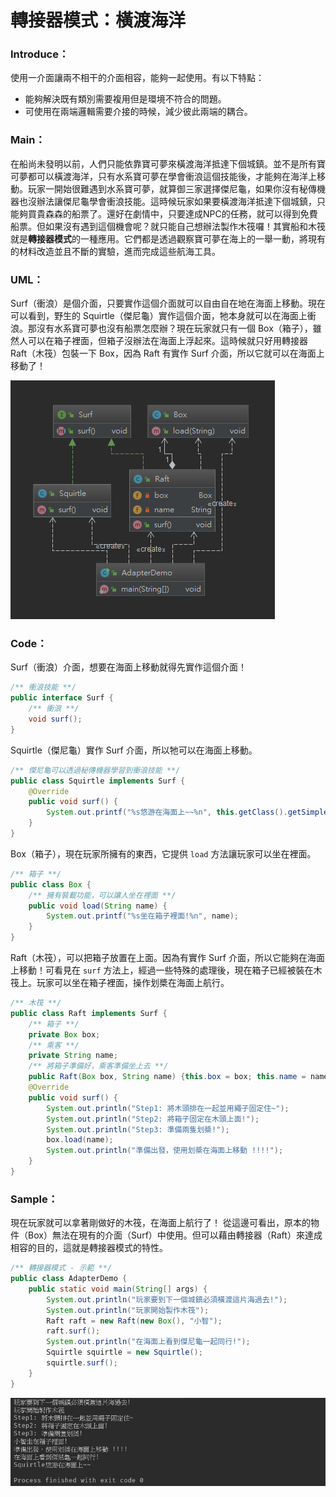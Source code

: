 # 轉接器模式：橫渡海洋

### Introduce：

使用一介面讓兩不相干的介面相容，能夠一起使用。有以下特點：

* 能夠解決既有類別需要複用但是環境不符合的問題。
* 可使用在兩端邏輯需要介接的時候，減少彼此兩端的耦合。

### Main：

在船尚未發明以前，人們只能依靠寶可夢來橫渡海洋抵達下個城鎮。並不是所有寶可夢都可以橫渡海洋，只有水系寶可夢在學會衝浪這個技能後，才能夠在海洋上移動。玩家一開始很難遇到水系寶可夢，就算御三家選擇傑尼龜，如果你沒有秘傳機器也沒辦法讓傑尼龜學會衝浪技能。這時候玩家如果要橫渡海洋抵達下個城鎮，只能夠買貴森森的船票了。還好在劇情中，只要達成NPC的任務，就可以得到免費船票。但如果沒有遇到這個機會呢？就只能自己想辦法製作木筏囉！其實船和木筏就是**轉接器模式**的一種應用。它們都是透過觀察寶可夢在海上的一舉一動，將現有的材料改造並且不斷的實驗，進而完成這些航海工具。

### UML：

Surf（衝浪）是個介面，只要實作這個介面就可以自由自在地在海面上移動。現在可以看到，野生的 Squirtle（傑尼龜）實作這個介面，牠本身就可以在海面上衝浪。那沒有水系寶可夢也沒有船票怎麼辦？現在玩家就只有一個 Box（箱子），雖然人可以在箱子裡面，但箱子沒辦法在海面上浮起來。這時候就只好用轉接器 Raft（木筏）包裝一下 Box，因為 Raft 有實作 Surf 介面，所以它就可以在海面上移動了！

![Adapter UML](/1_Basic/Design_Pattern/Image/Adapter_J.png "Adapter UML")

### Code：

Surf（衝浪）介面，想要在海面上移動就得先實作這個介面！

```Java
/** 衝浪技能 **/
public interface Surf {
    /** 衝浪 **/
    void surf();
}
```

Squirtle（傑尼龜）實作 Surf 介面，所以牠可以在海面上移動。

```Java
/** 傑尼龜可以透過秘傳機器學習到衝浪技能 **/
public class Squirtle implements Surf {
    @Override
    public void surf() {
        System.out.printf("%s悠游在海面上~~%n", this.getClass().getSimpleName());
    }
}
```

Box（箱子），現在玩家所擁有的東西，它提供 `load` 方法讓玩家可以坐在裡面。

```Java
/** 箱子 **/
public class Box {
    /** 擁有裝載功能，可以讓人坐在裡面 **/
    public void load(String name) {
        System.out.printf("%s坐在箱子裡面!%n", name);
    }
}
```

Raft（木筏），可以把箱子放置在上面。因為有實作 Surf 介面，所以它能夠在海面上移動！可看見在 `surf` 方法上，經過一些特殊的處理後，現在箱子已經被裝在木筏上。玩家可以坐在箱子裡面，操作划槳在海面上航行。

```Java
/** 木筏 **/
public class Raft implements Surf {
    /** 箱子 **/
    private Box box;
    /** 乘客 **/
    private String name;
    /** 將箱子準備好，乘客準備坐上去 **/
    public Raft(Box box, String name) {this.box = box; this.name = name; }
    @Override
    public void surf() {
        System.out.println("Step1: 將木頭排在一起並用繩子固定住~");
        System.out.println("Step2: 將箱子固定在木頭上面!");
        System.out.println("Step3: 準備兩隻划槳!");
        box.load(name);
        System.out.println("準備出發，使用划槳在海面上移動 !!!!");
    }
}
```

### Sample：

現在玩家就可以拿著剛做好的木筏，在海面上航行了！ 從這邊可看出，原本的物件（Box）無法在現有的介面（Surf）中使用。但可以藉由轉接器（Raft）來達成相容的目的，這就是轉接器模式的特性。

```Java
/** 轉接器模式 - 示範 **/
public class AdapterDemo {
    public static void main(String[] args) {
        System.out.println("玩家要到下一個城鎮必須橫渡這片海過去!");
        System.out.println("玩家開始製作木筏");
        Raft raft = new Raft(new Box(), "小智");
        raft.surf();
        System.out.println("在海面上看到傑尼龜一起同行!");
        Squirtle squirtle = new Squirtle();
        squirtle.surf();
    }
}
```

![Adapter Result](/1_Basic/Design_Pattern/Image/Adapter_R.png "Adapter Result")
